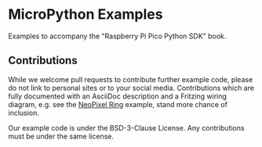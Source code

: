 # MicroPython Examples

Examples to accompany the "Raspberry Pi Pico Python SDK" book.

## Contributions

While we welcome pull requests to contribute further example code, please do not link to personal sites or to your social media. Contributions which are fully documented with an AsciiDoc description and a Fritzing wiring diagram, e.g. see the [NeoPixel Ring](https://github.com/raspberrypi/pico-micropython-examples/tree/master/pio/neopixel_ring) example, stand more chance of inclusion.

Our example code is under the BSD-3-Clause License. Any contributions must be under the same license.
